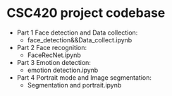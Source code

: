 # CSC420 project codebase

- Part 1 Face detection and Data collection:	
  - face_detection&&Data_collect.ipynb
- Part 2 Face recognition:  
  - FaceRecNet.ipynb	
- Part 3 Emotion detection:	
  - emotion detection.ipynb
- Part 4 Portrait mode and Image segmentation:	
  - Segmentation and portrait.ipynb
